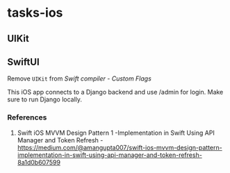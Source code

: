 # tasks-ios

## UIKit

## SwiftUI

Remove `UIKit` from *Swift compiler - Custom Flags*

This iOS app connects to a Django backend and use /admin for login. Make sure to run Django locally.

### References
1. Swift iOS MVVM Design Pattern 1 -Implementation in Swift Using API Manager and Token Refresh - https://medium.com/@amangupta007/swift-ios-mvvm-design-pattern-implementation-in-swift-using-api-manager-and-token-refresh-8a1d0b607599


